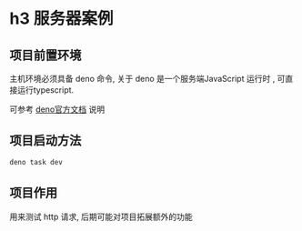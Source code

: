 # h3 服务器案例


## 项目前置环境

主机环境必须具备 deno 命令, 关于 deno 是一个服务端JavaScript 运行时 , 可直接运行typescript.

可参考 [deno官方文档](https://deno.com/) 说明

## 项目启动方法


```bash
deno task dev
```


## 项目作用

用来测试 http 请求, 后期可能对项目拓展额外的功能
